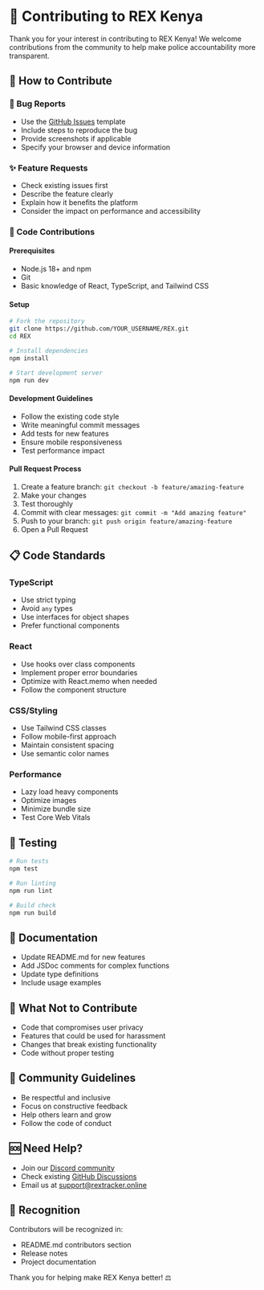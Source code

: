 # 🤝 Contributing to REX Kenya

Thank you for your interest in contributing to REX Kenya! We welcome contributions from the community to help make police accountability more transparent.

## 🎯 How to Contribute

### 🐛 Bug Reports
- Use the [GitHub Issues](https://github.com/SK3CHI3/REX/issues) template
- Include steps to reproduce the bug
- Provide screenshots if applicable
- Specify your browser and device information

### ✨ Feature Requests
- Check existing issues first
- Describe the feature clearly
- Explain how it benefits the platform
- Consider the impact on performance and accessibility

### 🔧 Code Contributions

#### Prerequisites
- Node.js 18+ and npm
- Git
- Basic knowledge of React, TypeScript, and Tailwind CSS

#### Setup
```bash
# Fork the repository
git clone https://github.com/YOUR_USERNAME/REX.git
cd REX

# Install dependencies
npm install

# Start development server
npm run dev
```

#### Development Guidelines
- Follow the existing code style
- Write meaningful commit messages
- Add tests for new features
- Ensure mobile responsiveness
- Test performance impact

#### Pull Request Process
1. Create a feature branch: `git checkout -b feature/amazing-feature`
2. Make your changes
3. Test thoroughly
4. Commit with clear messages: `git commit -m "Add amazing feature"`
5. Push to your branch: `git push origin feature/amazing-feature`
6. Open a Pull Request

## 📋 Code Standards

### TypeScript
- Use strict typing
- Avoid `any` types
- Use interfaces for object shapes
- Prefer functional components

### React
- Use hooks over class components
- Implement proper error boundaries
- Optimize with React.memo when needed
- Follow the component structure

### CSS/Styling
- Use Tailwind CSS classes
- Follow mobile-first approach
- Maintain consistent spacing
- Use semantic color names

### Performance
- Lazy load heavy components
- Optimize images
- Minimize bundle size
- Test Core Web Vitals

## 🧪 Testing

```bash
# Run tests
npm test

# Run linting
npm run lint

# Build check
npm run build
```

## 📝 Documentation

- Update README.md for new features
- Add JSDoc comments for complex functions
- Update type definitions
- Include usage examples

## 🚫 What Not to Contribute

- Code that compromises user privacy
- Features that could be used for harassment
- Changes that break existing functionality
- Code without proper testing

## 💬 Community Guidelines

- Be respectful and inclusive
- Focus on constructive feedback
- Help others learn and grow
- Follow the code of conduct

## 🆘 Need Help?

- Join our [Discord community](https://discord.gg/rexkenya)
- Check existing [GitHub Discussions](https://github.com/SK3CHI3/REX/discussions)
- Email us at [support@rextracker.online](mailto:support@rextracker.online)

## 🙏 Recognition

Contributors will be recognized in:
- README.md contributors section
- Release notes
- Project documentation

Thank you for helping make REX Kenya better! ⚖️
